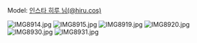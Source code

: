﻿---
dddd: 2023.12.17 서코
nickname: 히루
sns_type: insta
sns_id: hiru.cos
---

<a name="hiru.cos"></a>
Model: <a href="https://www.instagram.com/hiru.cos" target="_blank">인스타 히루 님(@hiru.cos)</a>

![IMG8914.jpg](/assets/img/2023/12-17/IMG8914.jpg)
![IMG8915.jpg](/assets/img/2023/12-17/IMG8915.jpg)
![IMG8919.jpg](/assets/img/2023/12-17/IMG8919.jpg)
![IMG8920.jpg](/assets/img/2023/12-17/IMG8920.jpg)
![IMG8930.jpg](/assets/img/2023/12-17/IMG8930.jpg)
![IMG8931.jpg](/assets/img/2023/12-17/IMG8931.jpg)